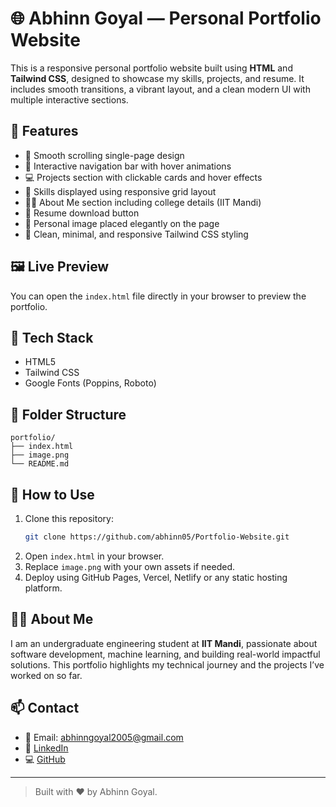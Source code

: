 # 🌐 Abhinn Goyal — Personal Portfolio Website

This is a responsive personal portfolio website built using **HTML** and **Tailwind CSS**, designed to showcase my skills, projects, and resume. It includes smooth transitions, a vibrant layout, and a clean modern UI with multiple interactive sections.

## 📌 Features

- 🚀 Smooth scrolling single-page design
- 🎨 Interactive navigation bar with hover animations
- 💻 Projects section with clickable cards and hover effects
- 🧠 Skills displayed using responsive grid layout
- 👨‍🎓 About Me section including college details (IIT Mandi)
- 📄 Resume download button
- 📸 Personal image placed elegantly on the page
- 🌈 Clean, minimal, and responsive Tailwind CSS styling

## 🖼️ Live Preview

You can open the `index.html` file directly in your browser to preview the portfolio.

## 🧰 Tech Stack

- HTML5  
- Tailwind CSS  
- Google Fonts (Poppins, Roboto)

## 📂 Folder Structure

```
portfolio/
├── index.html
├── image.png                  
└── README.md
```

## 📎 How to Use

1. Clone this repository:
   ```bash
   git clone https://github.com/abhinn05/Portfolio-Website.git
   ```
2. Open `index.html` in your browser.
3. Replace `image.png` with your own assets if needed.
4. Deploy using GitHub Pages, Vercel, Netlify or any static hosting platform.

## 🧑‍💼 About Me

I am an undergraduate engineering student at **IIT Mandi**, passionate about software development, machine learning, and building real-world impactful solutions. This portfolio highlights my technical journey and the projects I’ve worked on so far.

## 📫 Contact

- 📧 Email: abhinngoyal2005@gmail.com  
- 🔗 [LinkedIn](https://www.linkedin.com/in/abhinn-goyal/)  
- 💻 [GitHub](https://github.com/abhinn05/)

---

> Built with ❤️ by Abhinn Goyal.
